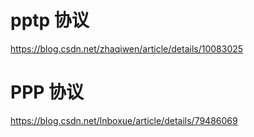 # pptp 协议
https://blog.csdn.net/zhaqiwen/article/details/10083025


# PPP 协议

https://blog.csdn.net/lnboxue/article/details/79486069
